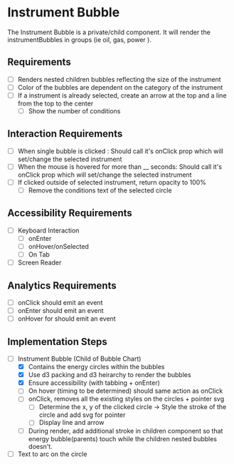 
# Instrument Bubble
The Instrument Bubble is a private/child component. It will render the instrumentBubbles in groups (ie oil, gas, power ). 


## Requirements
* [ ] Renders nested children bubbles reflecting the size of the instrument 
* [ ] Color of the bubbles are dependent on the category of the instrument
* [ ] If a instrument is already selected, create an arrow at the top and a line from the top to the center
  * [ ] Show the number of conditions 

## Interaction Requirements
* [ ] When single bubble is clicked : Should call it's onClick prop which will set/change the selected instrument
* [ ] When the mouse is hovered for more than __ seconds: Should call it's onClick prop which will set/change the selected instrument
* [ ] If clicked outside of selected instrument, return opacity to 100% 
  * [ ] Remove the conditions text of the selected circle

## Accessibility Requirements
* [ ] Keyboard Interaction
  * [ ] onEnter 
  * [ ] onHover/onSelected
  * [ ] On Tab
* [ ] Screen Reader

## Analytics Requirements
* [ ] onClick should emit an event
* [ ] onEnter should emit an event
* [ ] onHover for should emit an event

## Implementation Steps 
* [ ] Instrument Bubble (Child of Bubble Chart)
  * [X] Contains the energy circles within the bubbles
  * [X] Use d3 packing and d3 heirarchy to render the bubbles
  * [X] Ensure accessibility (with tabbing + onEnter)
  * [ ] On hover (timing to be determined) should same action as onClick
  * [ ] onClick, removes all the existing styles on the circles + pointer svg
    * [ ] Determine the x, y of the clicked circle -> Style the stroke of the circle and add svg for pointer
    * [ ] Display line and arrow 
  * [ ] During render, add additional stroke in children component so that energy bubble(parents) touch while the children nested bubbles doesn't. 
* [ ] Text to arc on the circle